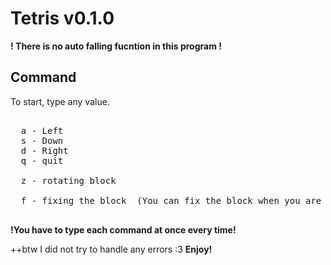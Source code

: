# Tetris v0.1.0

**! There is no auto falling fucntion in this program !**

## Command
 To start, type any value.
<pre>
  
  a - Left
  s - Down
  d - Right
  q - quit

  z - rotating block

  f - fixing the block  (You can fix the block when you are in fixable situation)

</pre>
**!You have to type each command at once every time!**

++btw I did not try to handle any errors :3
**Enjoy!**
